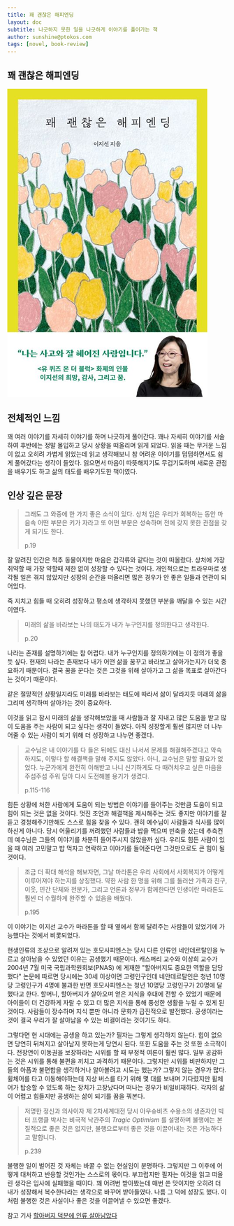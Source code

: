 ```yaml
---
title: 꽤 괜찮은 해피엔딩
layout: doc
subtitle: 나긋하지 못한 일을 나긋하게 이야기를 풀어가는 책 
author: sunshine@ptokos.com
tags: [novel, book-review]
---
```


## 꽤 괜찮은 해피엔딩
![Alt text](/assets/img/book/꽤괜찮은해피엔딩/cover.jpg)


## 전체적인 느낌
꽤 여러 이야기를 자세히 이야기를 하며 나긋하게 풀어간다. 꽤나 자세히 이야기를 서술하여 후반에는 정말 몰입하고 당시 상황을 떠올리며 읽게 되었다.
읽을 때는 무거운 느낌이 없고 오히려 가볍게 읽었는데 읽고 생각해보니 참 어려운 이야기를 덤덤하면서도 쉽게 풀어갔다는 생각이 들었다. 
읽으면서 마음이 따뜻해지기도 무겁기도하며 새로운 관점을 배우기도 하고 삶의 태도를 배우기도한 책이였다.

## 인상 깊은 문장
> 그래도 그 와중에 한 가지 좋은 소식이 있다.
> 상처 입은 우리가 회복하는 동안 마음속 어떤 부분은 키가 자라고 또 어떤 부분은 성숙하며 전에 갖지 못한 관점을 갖게 되기도 한다.
> 
> p.19

잘 알려진 인간은 척추 동물이지만 마음은 갑각류와 같다는 것이 떠올랐다.
상처에 가장 취약할 때 가장 약할때 제한 없이 성장할 수 있다는 것이다.
개인적으로는 트라우마로 생각될 일은 겪지 않았지만 성장의 순간을 떠올리면 많은 경우가 안 좋은 일들과 연관이 되어있다.

죽 지치고 힘들 때 오히려 성장하고 평소에 생각하지 못했던 부분을 깨달을 수 있는 시간이였다. 

> 미래의 삶을 바라보는 나의 태도가 내가 누구인지를 정의한다고 생각한다.
> 
> p.20

나라는 존재를 설명하기에는 참 어렵다. 내가 누구인지를 정의하기에는 이 정의가 좋을 듯 싶다.
현재의 나라는 존재보다 내가 어떤 삶을 꿈꾸고 바라보고 살아가는지가 더욱 중요하기 때문이다.
결국 꿈을 꾼다는 것은 그것을 위해 살아가고 그 삶을 목표로 살아간다는 것이기 때문이다. 

같은 절망적인 상황일지라도 미래를 바라보는 태도에 따라서 삶이 달라지듯 미래의 삶을 그리며 생각하며 살아가는 것이 중요하다.

이것을 읽고 잠시 미래의 삶을 생각해보았을 때 사람들과 잘 지내고 많은 도움을 받고 많이 도움을 주는 사람이 되고 싶다는 생각이 들었다. 
아직 성장할게 훨씬 많지만 더 나누어줄 수 있는 사람이 되기 위해 더 성장하고 나누면 좋겠다.

> 교수님은 내 이야기를 다 들은 뒤에도 대신 나서서 문제를 해결해주겠다고 약속하지도,
> 이렇다 할 해결책을 말해 주지도 않았다. 
> 아니, 교수님은 말할 필요가 없었다.
> 누군가에게 완전히 이해받고 나니 신기하게도 다 때려치우고 싶은 마음을 주섬주섬 주워 담아 다시 도전해볼 용기가 생겼다.
> 
> p.115-116

힘든 상황에 처한 사람에게 도움이 되는 방법은 이야기를 들어주는 것만큼 도움이 되고 힘이 되는 것은 없을 것이다.
멋진 조언과 해결책을 제시해주는 것도 좋지만 이야기를 잘 듣고 경청해주기만해도 스스로 힘을 찾을 수 있다.
괜히 예수님이 사람들과 식사를 많이 하신게 아니다. 당시 어울리기를 꺼려했던 사람들과 밥을 먹으며 빈축을 샀는데 추측컨데 예수님은 그들의 이야기를 차분히 들어주시지 않았을까 싶다.
우리도 힘든 사람이 있을 때 여러 고민말고 밥 먹자고 연락하고 이야기를 들어준다면 그것만으로도 큰 힘이 될 것이다.

> 조금 더 확대 해석을 해보자면, 그날 마라톤은 우리 사회에서 사회복지가 어떻게 이루어져야 하는지를 상징했다.
> 약한 사람 한 명을 위해 그를 둘러싼 가족과 친구, 이웃, 민간 단체와 전문가, 그리고 언론과 정부가 함께한다면 인생이란 마라톤도 훨씬 더 수월하게 완주할 수 있음을 배웠다.
> 
> p.195

이 이야기는 이지선 교수가 마라톤을 할 때 옆에서 함께 달려주는 사람들이 있었기에 가능했다는 것에서 비롯되었다. 

현생인류의 조상으로 알려져 있는 호모사피엔스는 당시 다른 인류인 네안데르탈인을 누르고 살아남을 수 있었던 이유는 공생했기 때문이다. 
캐스퍼리 교수와 이상희 교수가 2004년 7월 미국 국립과학원회보(PNAS) 에 게재한 "할아버지도 중요한 역할을 담당했다" 논문에 따르면 당시에는 30세 이상이면 고령인구인데 네안데르탈인은 청년 10명 당 고령인구가 4명에 불과한 반면 호모사피엔스는 청년 10명당 고령인구가 20명에 달했다고 한다.
할머니, 할아버지가 살아오며 얻은 지식을 후대에 전할 수 있었기 때문에 아이들이 더 건강하게 자랄 수 있고 더 많은 지식을 통해 풍성한 생활을 누릴 수 있게 된 것이다.
사람들이 장수하며 지식 뿐만 아니라 문화가 급진적으로 발전했다. 공생이라는 것이 결국 우리가 잘 살아남을 수 있는 비결이라는 것이기도 하다.

그렇다면 현 시대에는 공생을 하고 있는가? 필자는 그렇게 생각하지 않는다. 힘이 없으면 당연히 뒤쳐지고 살아남지 못하는게 당연시 된다. 
또한 도움을 주는 것 또한 소극적이다. 전장연이 이동권을 보장하라는 시위를 할 때 부정적 여론이 훨씬 많다. 일부 공감하는 것은 시위를 통해 불편을 끼치고 과격하기 때문이다.
그렇지만 시위를 비판하지만 그들의 아픔과 불편함을 생각하거나 알아볼려고 시도는 했는가? 그렇지 않는 경우가 많다. 휠체어를 타고 이동해야하는데 지상 버스를 타기 위해 몇 대를 보내며 기다렸지만 휠체어가 탑승할 수 있도록 하는 장치가 고장났다며 떠나는 경우가 비일비재하다.
각자의 삶이 어렵고 힘들지만 공생하는 삶이 되기를 꿈을 꿔본다. 

> 저명한 정신과 의사이자 제 2차세계대전 당시 아우슈비츠 수용소의 생존자인 빅터 프랭클 박사는 비극적 낙관주의 _Tragic Optimism_ 를 설명하며 불행에는 본질적으로 좋은 것은 없지만,
> 불행으로부터 좋은 것을 이끌어내는 것은 가능하다고 말합니다.
> 
> p.239

불행한 일이 벌어진 것 자체는 바꿀 수 없는 현실임이 분명하다. 그렇지만 그 이후에 어떻게 대처하고 반응할 것인가는 스스로의 몫이다.
부끄럽지만 필자는 이것을 읽고 떠올린 생각은 입사에 실패했을 때이다. 꽤 어려번 받아봤는데 매번 쓴 맛이지만 오히려 더 내가 성장해서 복수한다라는 생각으로 바꾸어 받아들였다.
나름 그 덕에 성장도 했다. 이처럼 불행한 것은 사실이나 좋은 것을 이끌어낼 수 있으면 좋겠다.



참고 기사 [할아버지 덕분에 인류 살아남았다](https://www.sciencetimes.co.kr/news/할아버지-덕분에-인류-살아남았다/)

